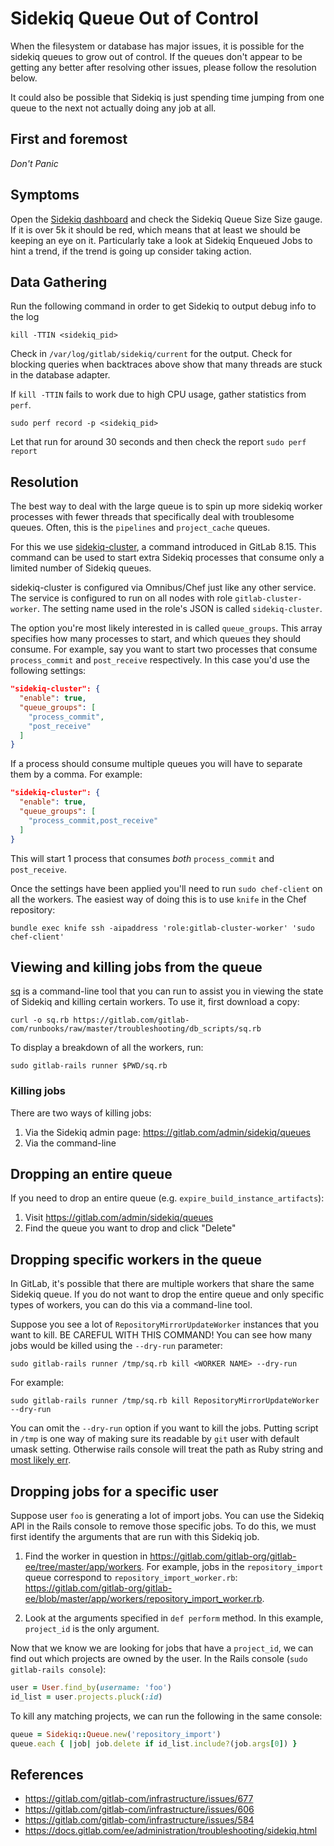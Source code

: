 # Sidekiq Queue Out of Control

When the filesystem or database has major issues, it is possible
for the sidekiq queues to grow out of control. If the queues don't appear
to be getting any better after resolving other issues, please follow
the resolution below.

It could also be possible that Sidekiq is just spending time jumping from one
queue to the next not actually doing any job at all.

## First and foremost

*Don't Panic*

## Symptoms

Open the [Sidekiq dashboard](http://performance.gitlab.net/dashboard/db/sidekiq-stats)
and check the Sidekiq Queue Size Size gauge. If it is over 5k it should be red, which
means that at least we should be keeping an eye on it.
Particularly take a look at Sidekiq Enqueued Jobs to hint a trend, if the trend
is going up consider taking action.

## Data Gathering

Run the following command in order to get Sidekiq to output debug info to the log

```
kill -TTIN <sidekiq_pid>
```

Check in `/var/log/gitlab/sidekiq/current` for the output. Check for blocking
queries when backtraces above show that many threads are stuck in the database adapter.

If `kill -TTIN` fails to work due to high CPU usage, gather statistics from `perf`.

```
sudo perf record -p <sidekiq_pid>
```

Let that run for around 30 seconds and then check the report `sudo perf report`

## Resolution

The best way to deal with the large queue is to spin up more sidekiq worker
processes with fewer threads that specifically deal with troublesome queues.
Often, this is the `pipelines` and `project_cache` queues.

For this we use
[sidekiq-cluster](http://docs.gitlab.com/ee/administration/operations/extra_sidekiq_processes.html),
a command introduced in GitLab 8.15. This command can be used to start extra
Sidekiq processes that consume only a limited number of Sidekiq queues.

sidekiq-cluster is configured via Omnibus/Chef just like any other service. The
service is configured to run on all nodes with role `gitlab-cluster-worker`. The
setting name used in the role's JSON is called `sidekiq-cluster`.

The option you're most likely interested in is called `queue_groups`. This
array specifies how many processes to start, and which queues they should
consume. For example, say you want to start two processes that consume
`process_commit` and `post_receive` respectively. In this case you'd use the
following settings:

```json
"sidekiq-cluster": {
  "enable": true,
  "queue_groups": [
    "process_commit",
    "post_receive"
  ]
}
```

If a process should consume multiple queues you will have to separate them by a
comma. For example:

```json
"sidekiq-cluster": {
  "enable": true,
  "queue_groups": [
    "process_commit,post_receive"
  ]
}
```

This will start 1 process that consumes _both_ `process_commit` and
`post_receive`.

Once the settings have been applied you'll need to run `sudo chef-client` on all
the workers. The easiest way of doing this is to use `knife` in the Chef
repository:

```
bundle exec knife ssh -aipaddress 'role:gitlab-cluster-worker' 'sudo chef-client'
```

## Viewing and killing jobs from the queue

[sq](https://gitlab.com/gitlab-com/runbooks/raw/master/troubleshooting/db_scripts/sq.rb) is a command-line tool that you can run to
assist you in viewing the state of Sidekiq and killing certain workers. To use it,
first download a copy:

```
curl -o sq.rb https://gitlab.com/gitlab-com/runbooks/raw/master/troubleshooting/db_scripts/sq.rb
```

To display a breakdown of all the workers, run:

```
sudo gitlab-rails runner $PWD/sq.rb
```

### Killing jobs

There are two ways of killing jobs:

1. Via the Sidekiq admin page: https://gitlab.com/admin/sidekiq/queues
2. Via the command-line

## Dropping an entire queue

If you need to drop an entire queue (e.g. `expire_build_instance_artifacts`):

1. Visit https://gitlab.com/admin/sidekiq/queues
2. Find the queue you want to drop and click "Delete"

## Dropping specific workers in the queue

In GitLab, it's possible that there are multiple workers that share the same
Sidekiq queue. If you do not want to drop the entire queue and only specific
types of workers, you can do this via a command-line tool.

Suppose you see a lot of `RepositoryMirrorUpdateWorker` instances that you want to kill.
BE CAREFUL WITH THIS COMMAND! You can see how many jobs would be killed using the `--dry-run`
parameter:

```
sudo gitlab-rails runner /tmp/sq.rb kill <WORKER NAME> --dry-run
```

For example:

```
sudo gitlab-rails runner /tmp/sq.rb kill RepositoryMirrorUpdateWorker --dry-run
```

You can omit the `--dry-run` option if you want to kill the jobs.
Putting script in `/tmp` is one way of making sure its readable by `git` user
with default umask setting. Otherwise rails console will treat the path as
Ruby string and [most likely err](https://github.com/rails/rails/blob/v4.2.8/railties/lib/rails/commands/runner.rb#L58-L63).

## Dropping jobs for a specific user

Suppose user `foo` is generating a lot of import jobs. You can use the Sidekiq
API in the Rails console to remove those specific jobs. To do this, we must
first identify the arguments that are run with this Sidekiq job.

1. Find the worker in question in https://gitlab.com/gitlab-org/gitlab-ee/tree/master/app/workers.
For example, jobs in the `repository_import` queue correspond to `repository_import_worker.rb`: https://gitlab.com/gitlab-org/gitlab-ee/blob/master/app/workers/repository_import_worker.rb.

2. Look at the arguments specified in `def perform` method. In this example,
   `project_id` is the only argument.

Now that we know we are looking for jobs that have a `project_id`, we can find out which
projects are owned by the user. In the Rails console (`sudo gitlab-rails console`):

```ruby
user = User.find_by(username: 'foo')
id_list = user.projects.pluck(:id)
```

To kill any matching projects, we can run the following in the same console:

```ruby
queue = Sidekiq::Queue.new('repository_import')
queue.each { |job| job.delete if id_list.include?(job.args[0]) }
```

## References

* https://gitlab.com/gitlab-com/infrastructure/issues/677
* https://gitlab.com/gitlab-com/infrastructure/issues/606
* https://gitlab.com/gitlab-com/infrastructure/issues/584
* https://docs.gitlab.com/ee/administration/troubleshooting/sidekiq.html
